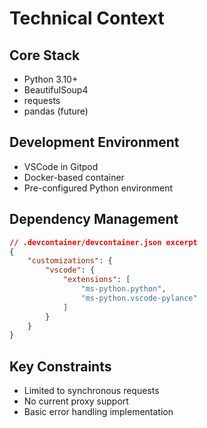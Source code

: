 # Technical Context

## Core Stack
- Python 3.10+
- BeautifulSoup4
- requests
- pandas (future)

## Development Environment
- VSCode in Gitpod
- Docker-based container
- Pre-configured Python environment

## Dependency Management
```json
// .devcontainer/devcontainer.json excerpt
{
    "customizations": {
        "vscode": {
            "extensions": [
                "ms-python.python",
                "ms-python.vscode-pylance"
            ]
        }
    }
}
```

## Key Constraints
- Limited to synchronous requests
- No current proxy support
- Basic error handling implementation
